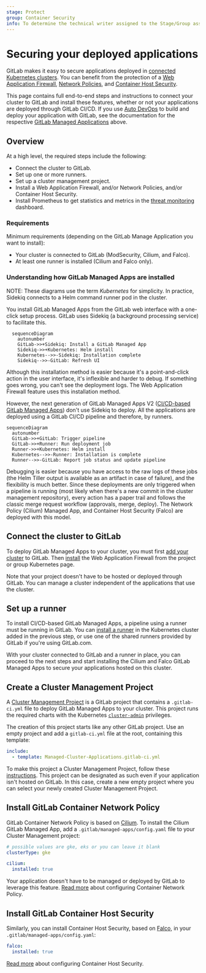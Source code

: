 ```yaml
---
stage: Protect
group: Container Security
info: To determine the technical writer assigned to the Stage/Group associated with this page, see https://about.gitlab.com/handbook/engineering/ux/technical-writing/#assignments
---
```


# Securing your deployed applications

GitLab makes it easy to secure applications deployed in [connected Kubernetes clusters](index.md).
You can benefit from the protection of a [Web Application Firewall](../../../topics/web_application_firewall/quick_start_guide.md),
[Network Policies](../../../topics/autodevops/stages.md#network-policy),
and [Container Host Security](../../clusters/applications.md#install-falco-using-gitlab-cicd).

This page contains full end-to-end steps and instructions to connect your cluster to GitLab and
install these features, whether or not your applications are deployed through GitLab CI/CD. If you
use [Auto DevOps](../../../topics/autodevops/index.md)
to build and deploy your application with GitLab, see the documentation for the respective
[GitLab Managed Applications](../../clusters/applications.md)
above.

## Overview

At a high level, the required steps include the following:

- Connect the cluster to GitLab.
- Set up one or more runners.
- Set up a cluster management project.
- Install a Web Application Firewall, and/or Network Policies, and/or Container Host
  Security.
- Install Prometheus to get statistics and metrics in the
  [threat monitoring](../../application_security/threat_monitoring/)
  dashboard.

### Requirements

Minimum requirements (depending on the GitLab Manage Application you want to install):

- Your cluster is connected to GitLab (ModSecurity, Cilium, and Falco).
- At least one runner is installed (Cilium and Falco only).

### Understanding how GitLab Managed Apps are installed

NOTE:
These diagrams use the term _Kubernetes_ for simplicity. In practice, Sidekiq connects to a Helm
command runner pod in the cluster.

You install GitLab Managed Apps from the GitLab web interface with a one-click setup process. GitLab
uses Sidekiq (a background processing service) to facilitate this.

```mermaid
  sequenceDiagram
    autonumber
    GitLab->>+Sidekiq: Install a GitLab Managed App
    Sidekiq->>+Kubernetes: Helm install
    Kubernetes-->>-Sidekiq: Installation complete
    Sidekiq-->>-GitLab: Refresh UI
```

Although this installation method is easier because it's a point-and-click action in the user
interface, it's inflexible and harder to debug. If something goes wrong, you can't see the
deployment logs. The Web Application Firewall feature uses this installation method.

However, the next generation of GitLab Managed Apps V2 ([CI/CD-based GitLab Managed Apps](https://gitlab.com/groups/gitlab-org/-/epics/2103))
don't use Sidekiq to deploy. All the applications are deployed using a GitLab CI/CD pipeline and
therefore, by runners.

```mermaid
sequenceDiagram
  autonumber
  GitLab->>+GitLab: Trigger pipeline
  GitLab->>+Runner: Run deployment job
  Runner->>+Kubernetes: Helm install
  Kubernetes-->>-Runner: Installation is complete
  Runner-->>-GitLab: Report job status and update pipeline
```

Debugging is easier because you have access to the raw logs of these jobs (the Helm Tiller output is
available as an artifact in case of failure), and the flexibility is much better. Since these
deployments are only triggered when a pipeline is running (most likely when there's a new commit in
the cluster management repository), every action has a paper trail and follows the classic merge
request workflow (approvals, merge, deploy). The Network Policy (Cilium) Managed App, and Container
Host Security (Falco) are deployed with this model.

## Connect the cluster to GitLab

To deploy GitLab Managed Apps to your cluster, you must first
[add your cluster](add_remove_clusters.md)
to GitLab. Then [install](../../clusters/applications.md#install-with-one-click)
the Web Application Firewall from the project or group Kubernetes page.

Note that your project doesn't have to be hosted or deployed through GitLab. You can manage a
cluster independent of the applications that use the cluster.

## Set up a runner

To install CI/CD-based GitLab Managed Apps, a pipeline using a runner must be running in
GitLab. You can [install a runner](../../clusters/applications.md#gitlab-runner)
in the Kubernetes cluster added in the previous step, or use one of the shared runners provided by
GitLab if you're using GitLab.com.

With your cluster connected to GitLab and a runner in place, you can proceed to the next
steps and start installing the Cilium and Falco GitLab Managed Apps to secure your applications
hosted on this cluster.

## Create a Cluster Management Project

A [Cluster Management Project](../../clusters/management_project.md)
is a GitLab project that contains a `.gitlab-ci.yml` file to deploy GitLab Managed Apps to your
cluster. This project runs the required charts with the Kubernetes
[`cluster-admin`](https://kubernetes.io/docs/reference/access-authn-authz/rbac/#user-facing-roles)
privileges.

The creation of this project starts like any other GitLab project. Use an empty
project and add a `gitlab-ci.yml` file at the root, containing this template:

```yaml
include:
  - template: Managed-Cluster-Applications.gitlab-ci.yml
```

To make this project a Cluster Management Project, follow these
[instructions](../../clusters/management_project.md#selecting-a-cluster-management-project).
This project can be designated as such even if your application isn't hosted on GitLab. In this
case, create a new empty project where you can select your newly created Cluster Management Project.

## Install GitLab Container Network Policy

GitLab Container Network Policy is based on [Cilium](https://cilium.io/). To
install the Cilium GitLab Managed App, add a
`.gitlab/managed-apps/config.yaml` file to your Cluster Management project:

```yaml
# possible values are gke, eks or you can leave it blank
clusterType: gke

cilium:
  installed: true
```

Your application doesn't have to be managed or deployed by GitLab to leverage this feature.
[Read more](../../clusters/applications.md#install-cilium-using-gitlab-cicd)
about configuring Container Network Policy.

## Install GitLab Container Host Security

Similarly, you can install Container Host Security, based on
[Falco](https://falco.org/), in your `.gitlab/managed-apps/config.yaml`:

```yaml
falco:
  installed: true
```

[Read more](../../clusters/applications.md#install-falco-using-gitlab-cicd)
about configuring Container Host Security.
